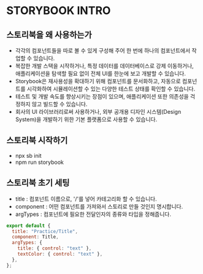 # STORYBOOK INTRO

## 스토리북을 왜 사용하는가

- 각각의 컴포넌트들을 따로 볼 수 있게 구성해 주어 한 번에 하나의 컴포넌트에서 작업할 수 있습니다.
- 복잡한 개발 스택을 시작하거나, 특정 데이터를 데이터베이스로 강제 이동하거나, 애플리케이션을 탐색할 필요 없이 전체 UI를 한눈에 보고 개발할 수 있습니다.
- Storybook은 재사용성을 확대하기 위해 컴포넌트를 문서화하고, 자동으로 컴포넌트를 시각화하여 시뮬레이션할 수 있는 다양한 테스트 상태를 확인할 수 있습니다.
- 테스트 및 개발 속도를 향상시키는 장점이 있으며, 애플리케이션 또한 의존성을 걱정하지 않고 빌드할 수 있습니다.
- 회사의 UI 라이브러리로써 사용하거나, 외부 공개용 디자인 시스템(Design System)을 개발하기 위한 기본 플랫폼으로 사용할 수 있습니다.

## 스토리북 시작하기

- npx sb init
- npm run storybook

## 스토리북 초기 세팅

- title : 컴포넌트 이름으로, '/'를 넣어 카테고리화 할 수 있습니다.
- component : 어떤 컴포넌트를 가져와서 스토리로 만들 것인지 명시합니다.
- argTypes : 컴포넌트에 필요한 전달인자의 종류와 타입을 정해줍니다.

```js
export default {
  title: "Practice/Title",
  component: Title,
  argTypes: {
    title: { control: "text" },
    textColor: { control: "text" },
  },
};
```

